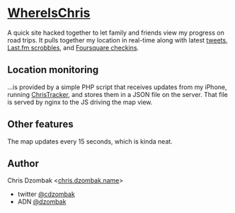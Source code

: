 # [WhereIsChris](http://whereischris.me)

A quick site hacked together to let family and friends view my progress on road trips. It pulls together my location in real-time along with latest [tweets](https://twitter.com/cdzombak), [Last.fm scrobbles](http://last.fm/user/cdrom600), and [Foursquare checkins](https://foursquare.com/cdzombak/history).

## Location monitoring

…is provided by a simple PHP script that receives updates from my iPhone, running [ChrisTracker](https://github.com/cdzombak/ChrisTracker), and stores them in a JSON file on the server. That file is served by nginx to the JS driving the map view.

## Other features

The map updates every 15 seconds, which is kinda neat.

## Author

Chris Dzombak <[chris.dzombak.name](http://chris.dzombak.name)>

* twitter [@cdzombak](https://twitter.com.cdzombak)
* ADN [@dzombak](https://alpha.app.net/dzombak)
